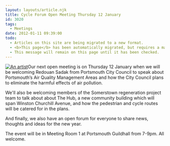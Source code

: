 ```yaml
---
layout: layouts/article.njk
title: Cycle Forum Open Meeting Thursday 12 January
id: 3020
tags:
  - Meetings
date: 2012-01-11 09:39:00
todo:
  - Articles on this site are being migrated to a new format.
  - <b>This page</b> has been automatically migrated, but requires a manual check-&amp;-tune to ensure the format and links all work as expected.
  - This message will remain on this page until it has been checked.
---
```


[![](http://www.pompeybug.co.uk/wp-content/uploads/2012/01/The-Hub-Somerstown-300x211.jpg "An artist")](http://www.pompeybug.co.uk/wp-content/uploads/2012/01/The-Hub-Somerstown.jpg)Our next open meeting is on Thursday 12 January when we will be welcoming Redouan Sadak from Portsmouth City Council to speak about Portsmouth’s Air Quality Management Areas and how the City Council plans to eliminate the harmful effects of air pollution.

We'll also be welcoming members of the Somerstown regeneration project team to talk about about The Hub, a new community building which will span Winston Churchill Avenue, and how the pedestrian and cycle routes will be catered for in the plans.

And finally, we also have an open forum for everyone to share news, thoughts and ideas for the new year.

The event will be in Meeting Room 1 at Portsmouth Guildhall from 7-9pm. All welcome.

&nbsp;